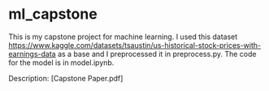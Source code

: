 # ml_capstone
This is my capstone project for machine learning. I used this dataset https://www.kaggle.com/datasets/tsaustin/us-historical-stock-prices-with-earnings-data as a base and I preprocessed it in preprocess.py. The code for the model is in model.ipynb.

Description: [Capstone Paper.pdf]
